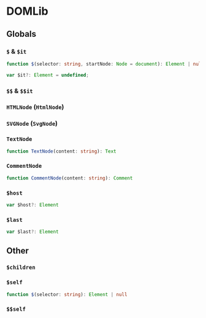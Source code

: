 # DOMLib
## Globals
### `$` & `$it`
```typescript
function $(selector: string, startNode: Node = document): Element | null
```
```typescript
var $it?: Element = undefined;
```
### `$$` & `$$it`
### `HTMLNode` (`HtmlNode`)
### `SVGNode` (`SvgNode`)
### `TextNode`
```typescript
function TextNode(content: string): Text
```
### `CommentNode`
```typescript
function CommentNode(content: string): Comment
```
### `$host`
```typescript
var $host?: Element
```
### `$last`
```typescript
var $last?: Element
```
## Other
### `$children`
### `$self`
```typescript
function $(selector: string): Element | null
```
### `$$self`
